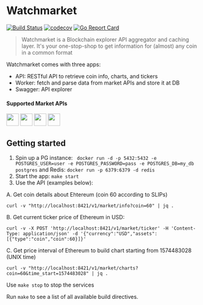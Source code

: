 # Watchmarket

[![Build Status](https://dev.azure.com/TrustWallet/WatchMarket/_apis/build/status/trustwallet.watchmarket?branchName=master)](https://dev.azure.com/TrustWallet/WatchMarket/_build/latest?definitionId=45&branchName=master)
[![codecov](https://codecov.io/gh/trustwallet/watchmarket/branch/master/graph/badge.svg)](https://codecov.io/gh/trustwallet/watchmarket)
[![Go Report Card](https://goreportcard.com/badge/github.com/TrustWallet/watchmarket)](https://goreportcard.com/report/github.com/TrustWallet/watchmarket)

> Watchmarket is a Blockchain explorer API aggregator and caching layer. It's your one-stop-shop to get information for (almost) any coin in a common format

Watchmarket comes with three apps:
* API: RESTful API to retrieve coin info, charts, and tickers
* Worker: fetch and parse data from market APIs and store it at DB
* Swagger: API explorer

#### Supported Market APIs

<a href="https://coinmarketcap.com" target="_blank"><img src="https://coinmarketcap.com/apple-touch-icon.png" width="32" /></a>
<a href="https://www.binance.org/" target="_blank"><img src="https://raw.githubusercontent.com/trustwallet/assets/master/blockchains/binance/info/logo.png" width="32" /></a>
<a href="https://fixer.io/" target="_blank"><img src="https://fixer.io/fixer_images/fixer_money.png" width="32" /></a>
<a href="https://www.coingecko.com/" target="_blank"><img src="https://static.coingecko.com/s/thumbnail-007177f3eca19695592f0b8b0eabbdae282b54154e1be912285c9034ea6cbaf2.png" width="32" /></a>

## Getting started

1. Spin up a PG instance: ` docker run -d -p 5432:5432 -e POSTGRES_USER=user -e POSTGRES_PASSWORD=pass -e POSTGRES_DB=my_db postgres` and Redis: `docker run -p 6379:6379 -d redis`
2. Start the app: `make start`
3. Use the API (examples below):

  A. Get coin details about Ehtereum (coin 60 according to SLIPs) 
  
  ```curl -v "http://localhost:8421/v1/market/info?coin=60" | jq .``` 
  
  B. Get current ticker price of Ethereum in USD:
   
   ```curl -v -X POST 'http://localhost:8421/v1/market/ticker' -H 'Content-Type: application/json' -d '{"currency":"USD","assets":[{"type":"coin","coin":60}]}'```
   
  C. Get price interval of Ethereum to build chart starting from 1574483028 (UNIX time)
  
   ```curl -v "http://localhost:8421/v1/market/charts?coin=60&time_start=1574483028" | jq .```
 
Use `make stop` to stop the services

Run `make` to see a list of all available build directives.
